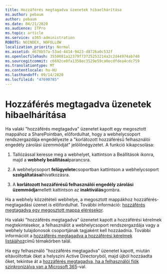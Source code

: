 ```yaml
---
title: Hozzáférés megtagadva üzenetek hibaelhárítása
ms.author: pebaum
author: pebaum
ms.date: 04/21/2020
ms.audience: ITPro
ms.topic: article
ms.service: o365-administration
ROBOTS: NOINDEX, NOFOLLOW
localization_priority: Normal
ms.assetid: d678b57a-53ad-4414-9423-d8726a0c532f
ms.openlocfilehash: 3550081a12379f73725253214a2c2d44974ab740
ms.sourcegitcommit: c6692ce0fa1358ec3529e59ca0ecdfdea4cdc759
ms.translationtype: MT
ms.contentlocale: hu-HU
ms.lasthandoff: 09/14/2020
ms.locfileid: "47690785"
---
```

# <a name="troubleshoot-access-denied-messages"></a>Hozzáférés megtagadva üzenetek hibaelhárítása

Ha valaki "hozzáférés megtagadva" üzenetet kapott egy megosztott mappához a SharePointban, előfordulhat, hogy a webhelycsoport rendszergazdája engedélyezte a "korlátozott hozzáférésű felhasználói engedély zárolási üzemmódját" jelölőnégyzetet. A funkció kikapcsolása: 
  
1. Tallózással keresse meg a webhelyet, kattintson a Beállítások ikonra, majd a **webhely beállításai**parancsra.
    
2. A webhelycsoport **felügyelete**csoportban kattintson a webhelycsoport **szolgáltatásai**hivatkozásra.
    
3. A **korlátozott hozzáférésű felhasználói engedély zárolási üzemmódja**mellett kattintson az **inaktiválás**gombra.
    
Ha a webhely közzétételi webhelye, a megosztott mappákhoz hozzáférés-megtagadási üzenet is előfordulhat. További információ: [hozzáférés megtagadva egy megosztott mappa elérésekor](https://go.microsoft.com/fwlink/?linkid=2004317).
  
Ha valaki "hozzáférés megtagadva" üzenetet kapott a hozzáférési kérelmek megtekintésekor, a felhasználót a webhelycsoport rendszergazdája vagy a webhely tulajdonosok csoportjának tagjaként kell hozzáadnia. További információt a [hozzáférés megtagadva a hozzáférési kérelmek listájához](https://go.microsoft.com/fwlink/?linkid=2004220)című témakörben talál.
  
Ha egy felhasználó "hozzáférés megtagadva" üzenetet kapott, miután eltávolítottak őket a helyszíni Active Directoryból, majd újból hozzáadta őket, tekintse át a [hozzáférés megtagadva, ha a felhasználói fiók szinkronizálva van a Microsoft 365](https://go.microsoft.com/fwlink/?linkid=2004318)-val.
  

